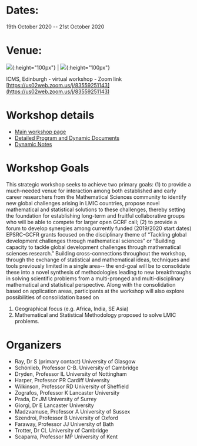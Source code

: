 
# Dates: 
19th October 2020 -- 21st October 2020

# Venue: 


![](https://www.ukri.org/ukri/assets/Image/SiteImages/GCRFfullcolour.jpg){:height="100px"} |
![](https://www.maths.ed.ac.uk/~djordan/ICMS_logo.jpg){:height="100px"}

ICMS, Edinburgh - virtual workshop - Zoom link [https://us02web.zoom.us/j/83559251143](https://us02web.zoom.us/j/83559251143)

# Workshop details
- [Main workshop page](https://www.icms.org.uk/V_FDMSGCRF.php)
- [Detailed Program and Dynamic Documents](https://docs.google.com/document/d/e/2PACX-1vR81PuCRPZ3OEX1LHjn3z6QzCOCKxFxc5Gc1vm0iqcr9a6bi60j_iDdZQ9x9IqevA/pub)
- [Dynamic Notes](https://drive.google.com/file/d/1ZAealR5HQKjl6Z7sd4PbVGSyozyYu6fc/view?usp=sharing)


# Workshop Goals

This strategic workshop seeks to achieve two primary goals: (1) to provide a much-needed venue for interaction among both established and early career researchers from the Mathematical Sciences community to identify new global challenges arising in LMIC countries, propose novel mathematical and statistical solutions to these challenges, thereby  setting the foundation for establishing long-term and fruitful collaborative groups who will be able to compete for larger open GCRF call; (2) to provide a forum to develop  synergies among currently funded (2019/2020 start dates) EPSRC-GCFR grants focused on the disciplinary theme of  “Tackling global development challenges through mathematical sciences” or  “Building capacity to tackle global development challenges through mathematical sciences research.”
Building cross-connections throughout the workshop, through the exchange of statistical and mathematical ideas, techniques and tools previously limited in a single area-- the end-goal will be to consolidate these into a novel synthesis of methodologies leading to new breakthroughs in solving scientific problems from a multi-pronged and multi-disciplinary mathematical and statistical perspective. Along with the consolidation based on application areas, participants at the workshop will also explore possibilities of consolidation based on 

1.	Geographical focus (e.g. Africa, India, SE Asia)
2.	Mathematical and Statistical Methodology proposed to solve LMIC problems.




# Organizers

* Ray, Dr S (primary contact)	University of Glasgow
* Schönlieb, Professor C-B.	University of Cambridge
* Dryden, Professor IL	University of Nottingham
* Harper, Professor PR	Cardiff University
* Wilkinson, Professor RD	University of Sheffield
* Zografos, Professor K	Lancaster University
* Prada, Dr JM	University of Surrey
* Giorgi, Dr E	Lancaster University
* Madzvamuse, Professor A	University of Sussex
* Szendroi, Professor B	University of Oxford
* Faraway, Professor JJ	University of Bath
* Trotter, Dr CL	University of Cambridge
* Scaparra, Professor MP	University of Kent


